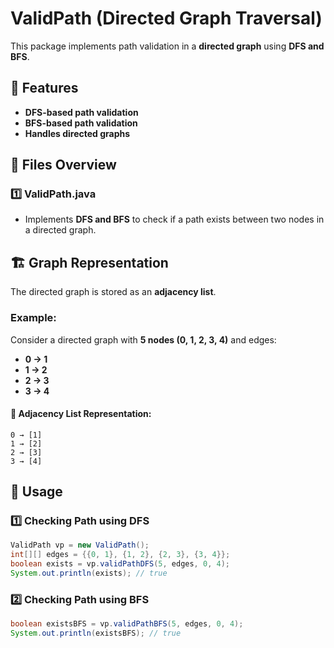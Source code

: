 # ValidPath (Directed Graph Traversal)

This package implements path validation in a **directed graph** using **DFS and BFS**.

## 📌 Features
- **DFS-based path validation**
- **BFS-based path validation**
- **Handles directed graphs**

## 📂 Files Overview

### 1️⃣ ValidPath.java
- Implements **DFS and BFS** to check if a path exists between two nodes in a directed graph.

## 🏗️ Graph Representation

The directed graph is stored as an **adjacency list**.

### Example:
Consider a directed graph with **5 nodes (0, 1, 2, 3, 4)** and edges:
- **0 → 1**
- **1 → 2**
- **2 → 3**
- **3 → 4**

#### 📌 Adjacency List Representation:
```
0 → [1]
1 → [2]
2 → [3]
3 → [4]
```

## 🔨 Usage

### **1️⃣ Checking Path using DFS**
```java
ValidPath vp = new ValidPath();
int[][] edges = {{0, 1}, {1, 2}, {2, 3}, {3, 4}};
boolean exists = vp.validPathDFS(5, edges, 0, 4);
System.out.println(exists); // true
```

### **2️⃣ Checking Path using BFS**
```java
boolean existsBFS = vp.validPathBFS(5, edges, 0, 4);
System.out.println(existsBFS); // true
```
